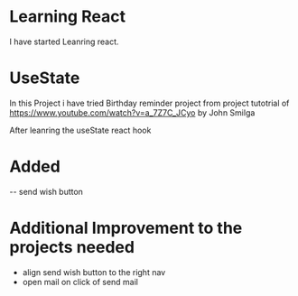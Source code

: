 # Learning React

I have started Leanring react.

# UseState

In this Project i have tried Birthday reminder project from project tutotrial of
https://www.youtube.com/watch?v=a_7Z7C_JCyo by John Smilga

After leanring the useState react hook

# Added

-- send wish button

# Additional Improvement to the projects needed

- align send wish button to the right nav
- open mail on click of send mail
